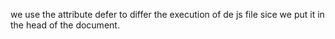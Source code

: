 we use the attribute defer to differ the execution of de js file sice we put it in the head of the document.
